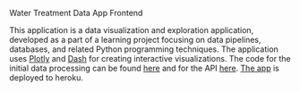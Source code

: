 Water Treatment Data App Frontend

This application is a data visualization and exploration application, developed as a part of a learning project focusing on data pipelines, databases, and related Python programming techniques. The application uses [Plotly](https://plotly.com/) and [Dash](https://dash.plotly.com/) for creating interactive visualizations. The code for the initial data processing can be found [here](https://github.com/viltti/wwtpdata_process-write) and for the API [here](https://github.com/viltti/wwtp_api). [The app](http://wwtp-data-app.herokuapp.com/) is deployed to heroku.
